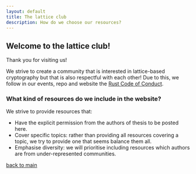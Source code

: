 ```yaml
---
layout: default
title: The lattice club
description: How do we choose our resources?
---
```


## Welcome to the lattice club!

Thank you for visiting us!

We strive to create a community that is interested in lattice-based cryptography but
that is also respectful with each other! Due to this, we follow in our events,
repo and website the [Rust Code of Conduct](https://www.rust-lang.org/policies/code-of-conduct).

### What kind of resources do we include in the website?

We strive to provide resources that:

* Have the explicit permission from the authors of thesis to be posted here.
* Cover specific topics: rather than providing all resources covering a topic, we
  try to provide one that seems balance them all.
* Emphasise diversity: we will prioritise including resources which authors are
  from under-represented communities.

[back to main](./)

